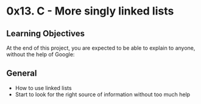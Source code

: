 # 0x13. C - More singly linked lists

## Learning Objectives
At the end of this project, you are expected to be able to explain to anyone, without the help of Google:

## General
* How to use linked lists
* Start to look for the right source of information without too much help
